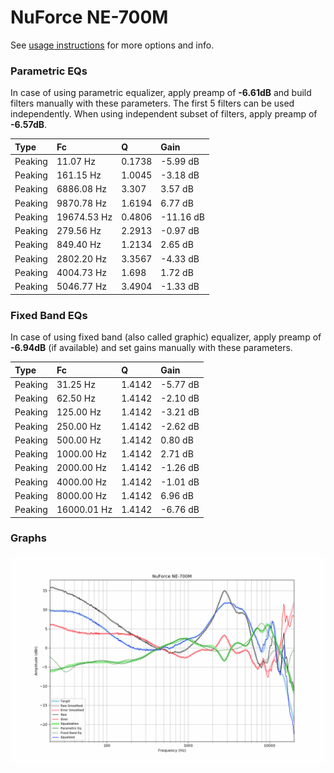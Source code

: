 # NuForce NE-700M
See [usage instructions](https://github.com/jaakkopasanen/AutoEq#usage) for more options and info.

### Parametric EQs
In case of using parametric equalizer, apply preamp of **-6.61dB** and build filters manually
with these parameters. The first 5 filters can be used independently.
When using independent subset of filters, apply preamp of **-6.57dB**.

| Type    | Fc          |      Q | Gain      |
|:--------|:------------|:-------|:----------|
| Peaking | 11.07 Hz    | 0.1738 | -5.99 dB  |
| Peaking | 161.15 Hz   | 1.0045 | -3.18 dB  |
| Peaking | 6886.08 Hz  | 3.307  | 3.57 dB   |
| Peaking | 9870.78 Hz  | 1.6194 | 6.77 dB   |
| Peaking | 19674.53 Hz | 0.4806 | -11.16 dB |
| Peaking | 279.56 Hz   | 2.2913 | -0.97 dB  |
| Peaking | 849.40 Hz   | 1.2134 | 2.65 dB   |
| Peaking | 2802.20 Hz  | 3.3567 | -4.33 dB  |
| Peaking | 4004.73 Hz  | 1.698  | 1.72 dB   |
| Peaking | 5046.77 Hz  | 3.4904 | -1.33 dB  |

### Fixed Band EQs
In case of using fixed band (also called graphic) equalizer, apply preamp of **-6.94dB**
(if available) and set gains manually with these parameters.

| Type    | Fc          |      Q | Gain     |
|:--------|:------------|:-------|:---------|
| Peaking | 31.25 Hz    | 1.4142 | -5.77 dB |
| Peaking | 62.50 Hz    | 1.4142 | -2.10 dB |
| Peaking | 125.00 Hz   | 1.4142 | -3.21 dB |
| Peaking | 250.00 Hz   | 1.4142 | -2.62 dB |
| Peaking | 500.00 Hz   | 1.4142 | 0.80 dB  |
| Peaking | 1000.00 Hz  | 1.4142 | 2.71 dB  |
| Peaking | 2000.00 Hz  | 1.4142 | -1.26 dB |
| Peaking | 4000.00 Hz  | 1.4142 | -1.01 dB |
| Peaking | 8000.00 Hz  | 1.4142 | 6.96 dB  |
| Peaking | 16000.01 Hz | 1.4142 | -6.76 dB |

### Graphs
![](./NuForce%20NE-700M.png)